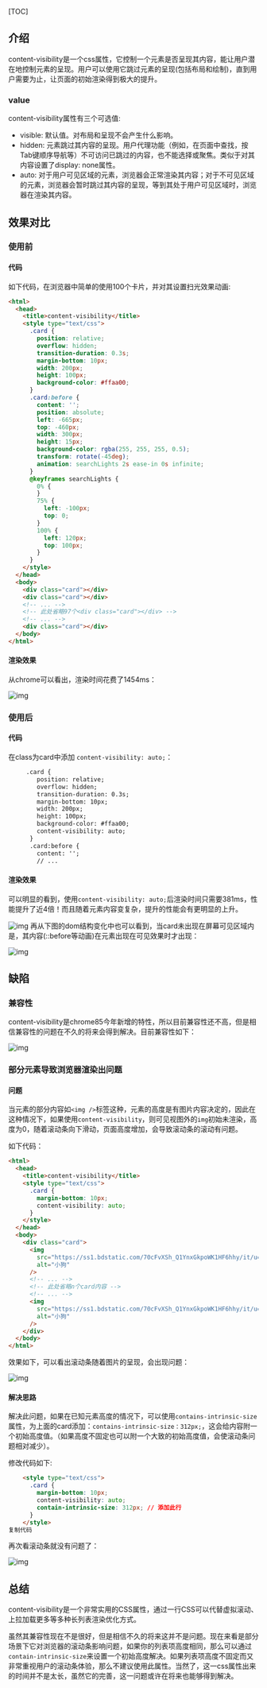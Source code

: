 [TOC]

## 介绍

content-visibility是一个css属性，它控制一个元素是否呈现其内容，能让用户潜在地控制元素的呈现。用户可以使用它跳过元素的呈现(包括布局和绘制)，直到用户需要为止，让页面的初始渲染得到极大的提升。

### value

content-visibility属性有三个可选值:

- visible: 默认值。对布局和呈现不会产生什么影响。
- hidden: 元素跳过其内容的呈现。用户代理功能（例如，在页面中查找，按Tab键顺序导航等）不可访问已跳过的内容，也不能选择或聚焦。类似于对其内容设置了display: none属性。
- auto: 对于用户可见区域的元素，浏览器会正常渲染其内容；对于不可见区域的元素，浏览器会暂时跳过其内容的呈现，等到其处于用户可见区域时，浏览器在渲染其内容。

## 效果对比

### 使用前

#### 代码

如下代码，在浏览器中简单的使用100个卡片，并对其设置扫光效果动画:

```html
<html>
  <head>
    <title>content-visibility</title>
    <style type="text/css">
      .card {
        position: relative;
        overflow: hidden;
        transition-duration: 0.3s;
        margin-bottom: 10px;
        width: 200px;
        height: 100px;
        background-color: #ffaa00;
      }
      .card:before {
        content: '';
        position: absolute;
        left: -665px;
        top: -460px;
        width: 300px;
        height: 15px;
        background-color: rgba(255, 255, 255, 0.5);
        transform: rotate(-45deg);
        animation: searchLights 2s ease-in 0s infinite;
      }
      @keyframes searchLights {
        0% {
        }
        75% {
          left: -100px;
          top: 0;
        }
        100% {
          left: 120px;
          top: 100px;
        }
      }
    </style>
  </head>
  <body>
    <div class="card"></div>
    <div class="card"></div>
    <!-- ... -->
    <!-- 此处省略97个<div class="card"></div> -->
    <!-- ... -->
    <div class="card"></div>
  </body>
</html>
```

#### 渲染效果

从chrome可以看出，渲染时间花费了1454ms：

![img](https://p1-juejin.byteimg.com/tos-cn-i-k3u1fbpfcp/b082024f98064bbda674a9377a770362~tplv-k3u1fbpfcp-watermark.image)

### 使用后

#### 代码

在class为card中添加 `content-visibility: auto;`：

```html
     .card {
        position: relative;
        overflow: hidden;
        transition-duration: 0.3s;
        margin-bottom: 10px;
        width: 200px;
        height: 100px;
        background-color: #ffaa00;
        content-visibility: auto;
      }
      .card:before {
        content: '';
        // ...
```

#### 渲染效果

可以明显的看到，使用`content-visibility: auto;`后渲染时间只需要381ms，性能提升了近4倍！而且随着元素内容变复杂，提升的性能会有更明显的上升。

![img](https://p9-juejin.byteimg.com/tos-cn-i-k3u1fbpfcp/2466446195ad42ca9dacb3dd48dd0fee~tplv-k3u1fbpfcp-watermark.image) 再从下图的dom结构变化中也可以看到，当card未出现在屏幕可见区域内是，其内容(::before等动画)在元素出现在可见效果时才出现：

![img](https://p6-juejin.byteimg.com/tos-cn-i-k3u1fbpfcp/09d6813f59124dab916762ee3084cb1b~tplv-k3u1fbpfcp-watermark.image)

## 缺陷

### 兼容性

content-visibility是chrome85今年新增的特性，所以目前兼容性还不高，但是相信兼容性的问题在不久的将来会得到解决。目前兼容性如下：

![img](https://p6-juejin.byteimg.com/tos-cn-i-k3u1fbpfcp/39d62c940c5540b292b78e5d3843276c~tplv-k3u1fbpfcp-watermark.image)

### 部分元素导致浏览器渲染出问题

#### 问题

当元素的部分内容如`<img />`标签这种，元素的高度是有图片内容决定的，因此在这种情况下，如果使用`content-visibility`，则可见视图外的`img`初始未渲染，高度为0，随着滚动条向下滑动，页面高度增加，会导致滚动条的滚动有问题。

如下代码：

```html
<html>
  <head>
    <title>content-visibility</title>
    <style type="text/css">
      .card {
        margin-bottom: 10px;
        content-visibility: auto;
      }
    </style>
  </head>
  <body>
    <div class="card">
      <img
        src="https://ss1.bdstatic.com/70cFvXSh_Q1YnxGkpoWK1HF6hhy/it/u=1057266467,784420394&fm=26&gp=0.jpg"
        alt="小狗"
      />
      <!-- ... -->
      <!-- 此处省略n个card内容 -->
      <!-- ... -->
      <img
        src="https://ss1.bdstatic.com/70cFvXSh_Q1YnxGkpoWK1HF6hhy/it/u=1057266467,784420394&fm=26&gp=0.jpg"
        alt="小狗"
      />
    </div>
  </body>
</html>
```

效果如下，可以看出滚动条随着图片的呈现，会出现问题：

![img](https://p6-juejin.byteimg.com/tos-cn-i-k3u1fbpfcp/fdfa3b283d1c40e4a83115b278621eae~tplv-k3u1fbpfcp-watermark.image)



#### 解决思路

解决此问题，如果在已知元素高度的情况下，可以使用`contains-intrinsic-size`属性，为上面的card添加：`contains-intrinsic-size：312px;`，这会给内容附一个初始高度值。（如果高度不固定也可以附一个大致的初始高度值，会使滚动条问题相对减少）。

修改代码如下:

```html
    <style type="text/css">
      .card {
        margin-bottom: 10px;
        content-visibility: auto;
        contain-intrinsic-size: 312px; // 添加此行
      }
    </style>
复制代码
```

再次看滚动条就没有问题了：

![img](https://p9-juejin.byteimg.com/tos-cn-i-k3u1fbpfcp/545c31be87fb48f0805cd16c28a8935e~tplv-k3u1fbpfcp-watermark.image)

## 总结

content-visibility是一个非常实用的CSS属性，通过一行CSS可以代替虚拟滚动、上拉加载更多等多种长列表渲染优化方式。

虽然其兼容性现在不是很好，但是相信不久的将来这并不是问题。现在来看是部分场景下它对浏览器的滚动条影响问题，如果你的列表项高度相同，那么可以通过`contain-intrinsic-size`来设置一个初始高度解决。如果列表项高度不固定而又非常重视用户的滚动条体验，那么不建议使用此属性。当然了，这一css属性出来的时间并不是太长，虽然它的完善，这一问题或许在将来也能够得到解决。